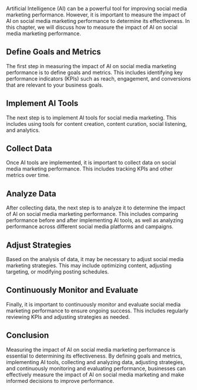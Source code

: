 
Artificial Intelligence (AI) can be a powerful tool for improving social media marketing performance. However, it is important to measure the impact of AI on social media marketing performance to determine its effectiveness. In this chapter, we will discuss how to measure the impact of AI on social media marketing performance.

Define Goals and Metrics
------------------------

The first step in measuring the impact of AI on social media marketing performance is to define goals and metrics. This includes identifying key performance indicators (KPIs) such as reach, engagement, and conversions that are relevant to your business goals.

Implement AI Tools
------------------

The next step is to implement AI tools for social media marketing. This includes using tools for content creation, content curation, social listening, and analytics.

Collect Data
------------

Once AI tools are implemented, it is important to collect data on social media marketing performance. This includes tracking KPIs and other metrics over time.

Analyze Data
------------

After collecting data, the next step is to analyze it to determine the impact of AI on social media marketing performance. This includes comparing performance before and after implementing AI tools, as well as analyzing performance across different social media platforms and campaigns.

Adjust Strategies
-----------------

Based on the analysis of data, it may be necessary to adjust social media marketing strategies. This may include optimizing content, adjusting targeting, or modifying posting schedules.

Continuously Monitor and Evaluate
---------------------------------

Finally, it is important to continuously monitor and evaluate social media marketing performance to ensure ongoing success. This includes regularly reviewing KPIs and adjusting strategies as needed.

Conclusion
----------

Measuring the impact of AI on social media marketing performance is essential to determining its effectiveness. By defining goals and metrics, implementing AI tools, collecting and analyzing data, adjusting strategies, and continuously monitoring and evaluating performance, businesses can effectively measure the impact of AI on social media marketing and make informed decisions to improve performance.

